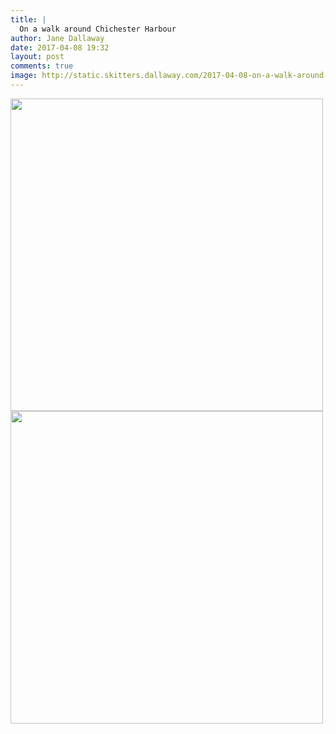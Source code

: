 ```yaml
---
title: |
  On a walk around Chichester Harbour
author: Jane Dallaway
date: 2017-04-08 19:32
layout: post
comments: true
image: http://static.skitters.dallaway.com/2017-04-08-on-a-walk-around-chichester-harbour-thumb-IMG_3398.JPG
---
```


<div>
        <a href="http://static.skitters.dallaway.com/2017-04-08-on-a-walk-around-chichester-harbour-fullsize-IMG_3398.JPG">
          <img src="http://static.skitters.dallaway.com/2017-04-08-on-a-walk-around-chichester-harbour-thumb-IMG_3398.JPG" width="500" height="500"/>
        </a>
      </div><div>
        <a href="http://static.skitters.dallaway.com/2017-04-08-on-a-walk-around-chichester-harbour-fullsize-IMG_3400.JPG">
          <img src="http://static.skitters.dallaway.com/2017-04-08-on-a-walk-around-chichester-harbour-thumb-IMG_3400.JPG" width="500" height="500"/>
        </a>
      </div>


  
      